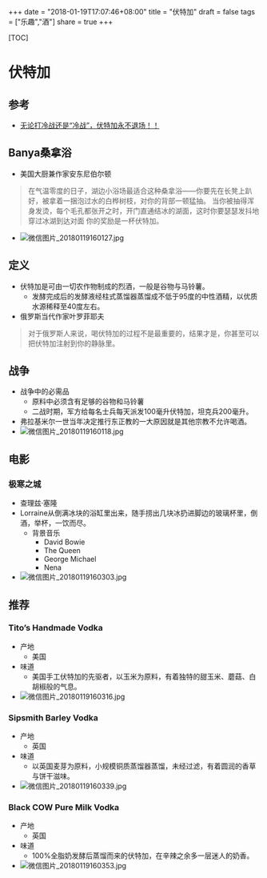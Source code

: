 
+++
date = "2018-01-19T17:07:46+08:00"
title = "伏特加"
draft = false
tags = ["乐趣","酒"]
share = true
+++


[TOC]

# 伏特加
## 参考
- [无论打冷战还是“冷战”，伏特加永不退场！！](https://mp.weixin.qq.com/s/QO6muifoaRuO83q5__w90g)


## Banya桑拿浴
- 美国大厨兼作家安东尼伯尔顿
>在气温零度的日子，湖边小浴场最适合这种桑拿浴——你要先在长凳上趴好，被拿着一捆泡过水的白桦树枝，对你的背部一顿猛抽。
当你被抽得浑身发烫，每个毛孔都张开之时，开门直通结冰的湖面，这时你要瑟瑟发抖地穿过冰湖到达对面
你的奖励是一杯伏特加。
- ![微信图片_20180119160127.jpg](http://otzm88f21.bkt.clouddn.com/5085e27d-b866-4963-96dc-26134941c9d7.jpg)


## 定义
- 伏特加是可由一切农作物制成的烈酒，一般是谷物与马铃薯。
	- 发酵完成后的发酵液经柱式蒸馏器蒸馏成不低于95度的中性酒精，以优质水源稀释至40度左右。
- 俄罗斯当代作家叶罗菲耶夫
> 对于俄罗斯人来说，喝伏特加的过程不是最重要的，结果才是，你甚至可以把伏特加注射到你的静脉里。


## 战争
- 战争中的必需品
	- 原料中必须含有足够的谷物和马铃薯
	- 二战时期，军方给每名士兵每天派发100毫升伏特加，坦克兵200毫升。
- 弗拉基米尔一世当年决定推行东正教的一大原因就是其他宗教不允许喝酒。
- ![微信图片_20180119160118.jpg](http://otzm88f21.bkt.clouddn.com/424168a2-06d0-49e2-ba34-c02f06343120.jpg)


## 电影
### 极寒之城
- 查理兹·塞隆
- Lorraine从倒满冰块的浴缸里出来，随手捞出几块冰扔进脚边的玻璃杯里，倒酒，举杯，一饮而尽。
	- 背景音乐
		- David Bowie
		- The Queen
		- George Michael
		- Nena
- ![微信图片_20180119160303.jpg](http://otzm88f21.bkt.clouddn.com/3a7c8e0e-dff2-4bef-81c3-7c2ebd2fd263.jpg)


## 推荐
### Tito’s Handmade Vodka
- 产地
	- 美国
- 味道
	- 美国手工伏特加的先驱者，以玉米为原料，有着独特的甜玉米、蘑菇、白胡椒般的气息。
- ![微信图片_20180119160316.jpg](http://otzm88f21.bkt.clouddn.com/a2b7dbd4-9f97-476d-b0b8-ceb3ec2bbe8a.jpg)


### Sipsmith Barley Vodka
- 产地
	- 英国
- 味道
	- 以英国麦芽为原料，小规模铜质蒸馏器蒸馏，未经过滤，有着圆润的香草与饼干滋味。
- ![微信图片_20180119160339.jpg](http://otzm88f21.bkt.clouddn.com/e6fa5a6f-bfb7-4a4b-b0ba-4b0ae6ff357f.jpg)


### Black COW Pure Milk Vodka
- 产地
	- 英国
- 味道
	- 100%全脂奶发酵后蒸馏而来的伏特加，在辛辣之余多一层迷人的奶香。
- ![微信图片_20180119160353.jpg](http://otzm88f21.bkt.clouddn.com/84cfb395-abd9-4a97-a3f2-b1112b884a09.jpg)